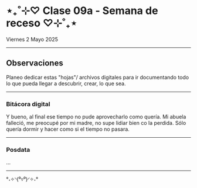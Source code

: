 # ⋆₊˚⊹♡ Clase  09a - Semana de receso  ♡⊹˚₊⋆

Viernes 2 Mayo 2025

***

## Observaciones

<!---Recordar para programar "md" (markdown): 
- https://github.com/adam-p/markdown-here/wiki/Markdown-Cheatsheet 
- https://www.markdownguide.org/basic-syntax/
- El Domingo 30 de marzo cumplí 25... no se porqué me gustaría sentirme orgullosa de ello, que se me reconociera --->

Planeo dedicar estas "hojas"/ archivos digitales para ir documentando todo lo que pueda llegar a descubrir, crear, lo que sea.

***

### Bitácora digital

Y bueno, al final ese tiempo no pude aprovecharlo como quería. Mi abuela falleció, me preocupé por mi madre, no supe lidiar bien co la perdida. Sólo quería dormir y hacer como si el tiempo no pasara.

***

### Posdata

...

***

°˖✧◝(⁰▿⁰)◜✧˖°
